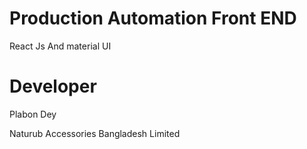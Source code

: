 # Production Automation Front END

React Js And material UI

# Developer

Plabon Dey

Naturub Accessories Bangladesh Limited
